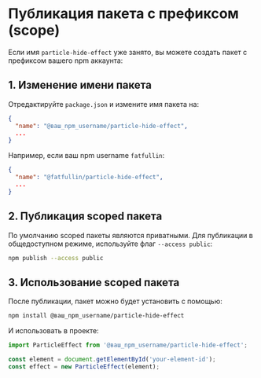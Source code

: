 # Публикация пакета с префиксом (scope)

Если имя `particle-hide-effect` уже занято, вы можете создать пакет с префиксом вашего npm аккаунта:

## 1. Изменение имени пакета

Отредактируйте `package.json` и измените имя пакета на:

```json
{
  "name": "@ваш_npm_username/particle-hide-effect",
  ...
}
```

Например, если ваш npm username `fatfullin`:

```json
{
  "name": "@fatfullin/particle-hide-effect",
  ...
}
```

## 2. Публикация scoped пакета

По умолчанию scoped пакеты являются приватными. Для публикации в общедоступном режиме, используйте флаг `--access public`:

```bash
npm publish --access public
```

## 3. Использование scoped пакета

После публикации, пакет можно будет установить с помощью:

```bash
npm install @ваш_npm_username/particle-hide-effect
```

И использовать в проекте:

```javascript
import ParticleEffect from '@ваш_npm_username/particle-hide-effect';

const element = document.getElementById('your-element-id');
const effect = new ParticleEffect(element);
``` 
